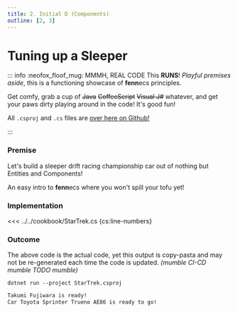 ```yaml
---
title: 2. Initial D (Components)
outline: [2, 3]
---
```


# Tuning up a Sleeper

::: info :neofox_floof_mug: MMMH, REAL CODE
This **RUNS**! *Playful premises aside*, this is a functioning showcase of **fenn**ecs principles.

Get comfy, grab a cup of ~~Java~~ ~~CoffeeScript~~ ~~Visual J#~~ whatever, and get your paws dirty playing around in the code! It's good fun!

All `.csproj` and `.cs` files are [over here on Github!](https://github.com/thygrrr/fennecs/blob/main/cookbook) 

:::

### Premise
Let's build a sleeper drift racing championship car out of nothing but Entities and Components!

An easy intro to **fenn**ecs where you won't spill your tofu yet!

### Implementation
<<< ../../cookbook/StarTrek.cs {cs:line-numbers}

### Outcome
The above code is the actual code, yet this output is copy-pasta and may not be re-generated each time the code is updated. *(mumble CI-CD mumble TODO mumble)*
```shell
dotnet run --project StarTrek.csproj
```
```txt
Takumi Fujiwara is ready!
Car Toyota Sprinter Trueno AE86 is ready to go!
```
